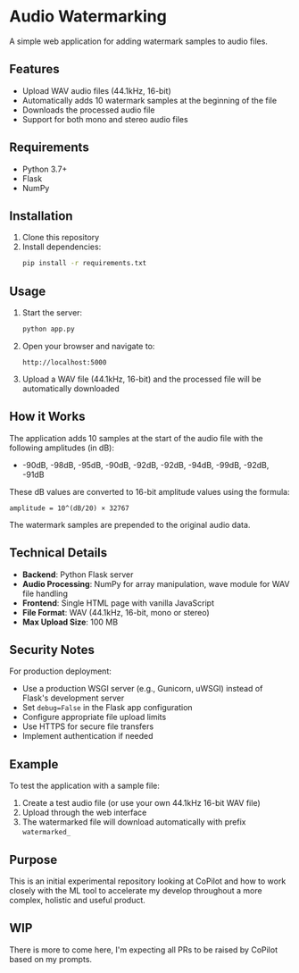 # Audio Watermarking

A simple web application for adding watermark samples to audio files.

## Features

- Upload WAV audio files (44.1kHz, 16-bit)
- Automatically adds 10 watermark samples at the beginning of the file
- Downloads the processed audio file
- Support for both mono and stereo audio files

## Requirements

- Python 3.7+
- Flask
- NumPy

## Installation

1. Clone this repository
2. Install dependencies:
   ```bash
   pip install -r requirements.txt
   ```

## Usage

1. Start the server:
   ```bash
   python app.py
   ```

2. Open your browser and navigate to:
   ```
   http://localhost:5000
   ```

3. Upload a WAV file (44.1kHz, 16-bit) and the processed file will be automatically downloaded

## How it Works

The application adds 10 samples at the start of the audio file with the following amplitudes (in dB):
- -90dB, -98dB, -95dB, -90dB, -92dB, -92dB, -94dB, -99dB, -92dB, -91dB

These dB values are converted to 16-bit amplitude values using the formula:
```
amplitude = 10^(dB/20) × 32767
```

The watermark samples are prepended to the original audio data.

## Technical Details

- **Backend**: Python Flask server
- **Audio Processing**: NumPy for array manipulation, wave module for WAV file handling
- **Frontend**: Single HTML page with vanilla JavaScript
- **File Format**: WAV (44.1kHz, 16-bit, mono or stereo)
- **Max Upload Size**: 100 MB

## Security Notes

For production deployment:
- Use a production WSGI server (e.g., Gunicorn, uWSGI) instead of Flask's development server
- Set `debug=False` in the Flask app configuration
- Configure appropriate file upload limits
- Use HTTPS for secure file transfers
- Implement authentication if needed

## Example

To test the application with a sample file:

1. Create a test audio file (or use your own 44.1kHz 16-bit WAV file)
2. Upload through the web interface
3. The watermarked file will download automatically with prefix `watermarked_`

## Purpose

This is an initial experimental repository looking at CoPilot and how to work closely with the ML tool to accelerate my develop throughout a more complex, holistic and useful product.

## WIP

There is more to come here, I'm expecting all PRs to be raised by CoPilot based on my prompts.
